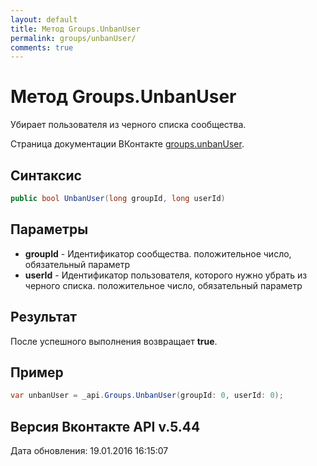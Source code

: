 ```yaml
---
layout: default
title: Метод Groups.UnbanUser
permalink: groups/unbanUser/
comments: true
---
```

# Метод Groups.UnbanUser
Убирает пользователя из черного списка сообщества.

Страница документации ВКонтакте [groups.unbanUser](https://vk.com/dev/groups.unbanUser).

## Синтаксис
``` csharp
public bool UnbanUser(long groupId, long userId)
```

## Параметры
+ **groupId** - Идентификатор сообщества. положительное число, обязательный параметр
+ **userId** - Идентификатор пользователя, которого нужно убрать из черного списка. положительное число, обязательный параметр

## Результат
После успешного выполнения возвращает **true**.

## Пример
``` csharp
var unbanUser = _api.Groups.UnbanUser(groupId: 0, userId: 0);
```

## Версия Вконтакте API v.5.44
Дата обновления: 19.01.2016 16:15:07
